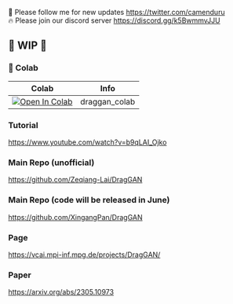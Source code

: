 🐣 Please follow me for new updates https://twitter.com/camenduru <br />
🔥 Please join our discord server https://discord.gg/k5BwmmvJJU

## 🚦 WIP 🚦

### 🦒 Colab

| Colab | Info
| --- | --- |
[![Open In Colab](https://colab.research.google.com/assets/colab-badge.svg)](https://colab.research.google.com/github/camenduru/DragGAN-colab/blob/main/draggan_colab.ipynb) | draggan_colab

### Tutorial 
https://www.youtube.com/watch?v=b9qLAI_Ojko

### Main Repo (unofficial)
https://github.com/Zeqiang-Lai/DragGAN

### Main Repo (code will be released in June)
https://github.com/XingangPan/DragGAN

### Page
https://vcai.mpi-inf.mpg.de/projects/DragGAN/

### Paper
https://arxiv.org/abs/2305.10973
